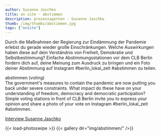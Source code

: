 ```yaml
---
author: Susanne Jaschko
title: on site - abstimmen
description: prozessagenten - Susanne Jaschko
thumb: /img/thumbs/abstimmen.jpg
tags: ["onsite"]
---
```


Durch die Maßnahmen der Regierung zur Eindämmung der Pandemie erlebst du gerade wieder große Einschränkungen. Welche Auswirkungen haben diese auf dein Verständnis von Freiheit, Demokratie und Selbstbestimmung? Einfache Abstimmungsstationen vor dem CLB Berlin fordern dich auf, deine Meinung zum Ausdruck zu bringen und ein Foto deiner Abstimmung auf Instagram #berlin_lokal_zeit #abstimmen zu teilen.

abstimmen (voting)  
The government's measures to contain the pandemic are now putting you back under severe constraints. What impact do these have on your understanding of freedom, democracy and democratic participation? Simple voting stations in front of CLB Berlin invite you to express your opinion and share a photo of your vote on Instagram #berlin_lokal_zeit #abstimmen.

[Interview Susanne Jaschko](https://aporee.org/blz/BLZsusannejaschko.mp3)  

{{< load-photoswipe >}}
{{< gallery dir="img/abstimmen/" />}}